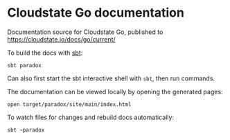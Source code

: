 # Cloudstate Go documentation

Documentation source for Cloudstate Go, published to https://cloudstate.io/docs/go/current/

To build the docs with [sbt](https://www.scala-sbt.org):

```
sbt paradox
```

Can also first start the sbt interactive shell with `sbt`, then run commands.

The documentation can be viewed locally by opening the generated pages:

```
open target/paradox/site/main/index.html
```

To watch files for changes and rebuild docs automatically:

```
sbt ~paradox
```
